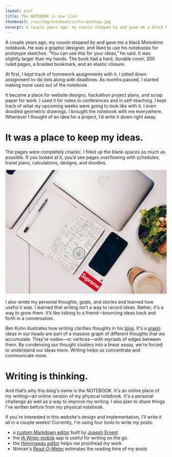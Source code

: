 ```yaml
---
layout: post
title: The NOTEBOOK is now live!
thumbnail: /res/img/notebook/insta-desktop.jpg
excerpt: A couple years ago, my cousin stopped by and gave me a black Moleskine notebook. He was a graphic designer, and liked to use his notebooks for prototype sketches. “You can use this for your ideas,” he said. It was slightly larger than my hands. The book had a hard, durable cover, 200 ruled pages, a braided bookmark, and an elastic closure.
---
```


A couple years ago, my cousin stopped by and gave me a black Moleskine notebook. He was a graphic designer, and liked to use his notebooks for prototype sketches. “You can use this for your ideas,” he said. It was slightly larger than my hands. The book had a hard, durable cover, 200 ruled pages, a braided bookmark, and an elastic closure.

At first, I kept track of homework assignments with it. I jotted down assignment to-do lists along with deadlines. As months passed, I started making more uses out of the notebook.

It became a place for website designs, hackathon project plans, and scrap paper for work. I used it for notes in conferences and in self-teaching. I kept track of what my upcoming weeks were going to look like with it. I even doodled geometric drawings. I brought the notebook with me everywhere. Whenever I thought of an idea for a project, I’d write it down right away.

# It was a place to keep my ideas.

The pages were completely chaotic. I filled up the blank spaces as much as possible. If you looked at it, you’d see pages overflowing with schedules, travel plans, calculations, designs, and doodles.

![](/res/img/notebook/insta-desktop.jpg)

I also wrote my personal thoughts, goals, and stories and learned how useful it was. I learned that writing isn’t a way to record ideas. Rather, it's a way to grow them. It’s like talking to a friend—bouncing ideas back and forth in a conversation.

Ben Kuhn illustrates how writing clarifies thoughts in his [blog](https://www.benkuhn.net/writing-clarify-thoughts). It's a [graph](https://en.wikipedia.org/wiki/Graph_(abstract_data_type)): ideas in our heads are part of a massive graph of different thoughts that we accumulate. They're nodes—or vertices—with myriads of edges between them. By condensing our thought clusters into a linear essay, we're forced to understand our ideas more. Writing helps us concentrate and communicate more.

# Writing is thinking.

And that’s why this blog's name is the NOTEBOOK. It's an online place of my writing—an online version of my physical notebook. It's a personal challenge as well as a way to improve my writing. I also plan to share things I've written before from my physical notebook.

If you're interested in this website's design and implementation, I'll write it all in a couple weeks! Currently, I'm using four tools to write my posts:

- a [custom Markdown editor](http://www.brianch.uk/writing/) built by [Joseph Ernest](https://github.com/josephernest/writing)
- the [iA Writer mobile](https://ia.net/writer/) app is useful for writing on the go.
- the [Hemingway editor](http://www.hemingwayapp.com) helps me proofread my work
- Nimran's [Read-O-Meter](http://niram.org/read/) estimates the reading time of my posts

